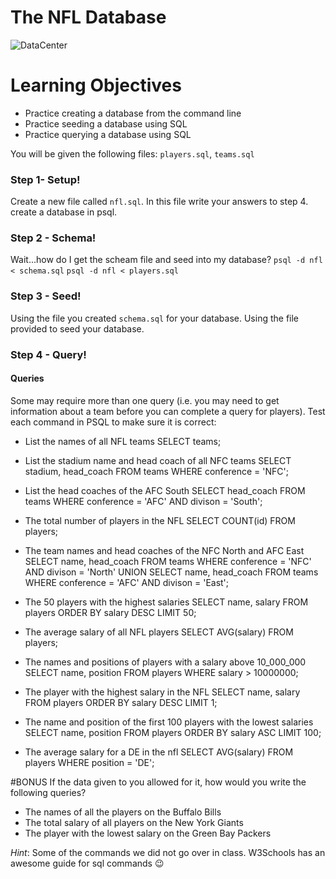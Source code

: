 # The NFL Database
![DataCenter](http://cache2.asset-cache.net/gc/10153773-workers-adjusting-computer-1940s-gettyimages.jpg?v=1&c=IWSAsset&k=2&d=1w8IL238CzLfMrD3aam5Z4%2BsJ8lALS80MdiFFP60p82KAbd3rF5q9PYsfoUyy6cVgnI6Q5b6d8%2BOJwNbzjejww%3D%3D)

# Learning Objectives
- Practice creating a database from the command line
- Practice seeding a database using SQL
- Practice querying a database using SQL

You will be given the following files: `players.sql`, `teams.sql`

### Step 1- Setup!
Create a new file called `nfl.sql`. In this file write your answers to step 4.
create a database in psql.

### Step 2 - Schema!
Wait...how do I get the scheam file and seed into my database?
`psql -d nfl < schema.sql`
`psql -d nfl < players.sql`

### Step 3 - Seed!
Using the file you created `schema.sql` for your database.
Using the file provided to seed your database.

### Step 4 - Query!

#### Queries
Some may require more than one query (i.e. you may need to get information about a team before you can complete a query for players). Test each command in PSQL to make sure it is correct:

- List the names of all NFL teams
SELECT teams;

- List the stadium name and head coach of all NFC teams
SELECT stadium, head_coach FROM teams WHERE conference = 'NFC';

- List the head coaches of the AFC South
SELECT head_coach FROM teams WHERE conference = 'AFC' AND divison = 'South';


- The total number of players in the NFL
SELECT COUNT(id) FROM players;


- The team names and head coaches of the NFC North and AFC East
SELECT name, head_coach FROM teams WHERE conference = 'NFC' AND divison = 'North' 
UNION SELECT name, head_coach FROM teams WHERE conference = 'AFC' AND divison = 'East';

- The 50 players with the highest salaries
SELECT name, salary FROM players ORDER BY salary DESC LIMIT 50;

- The average salary of all NFL players
SELECT AVG(salary) FROM players;

- The names and positions of players with a salary above 10_000_000
SELECT name, position FROM players WHERE salary > 10000000;

- The player with the highest salary in the NFL
SELECT name, salary FROM players ORDER BY salary DESC LIMIT 1;

- The name and position of the first 100 players with the lowest salaries
SELECT name, position FROM players ORDER BY salary ASC LIMIT 100;

- The average salary for a DE in the nfl
SELECT AVG(salary) FROM players WHERE position = 'DE';

#BONUS
If the data given to you allowed for it, how would you write the following queries?

- The names of all the players on the Buffalo Bills
- The total salary of all players on the New York Giants
- The player with the lowest salary on the Green Bay Packers

_Hint_: Some of the commands we did not go over in class. W3Schools has an awesome guide for sql commands :wink: